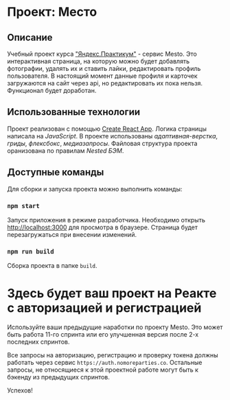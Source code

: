 # Проект: Место

## Описание

Учебный проект курса ["Яндекс.Практикум"](https://practicum.yandex.ru/) - сервис Mesto. Это интерактивная страница, на которую можно  будет добавлять фотографии, удалять их и ставить лайки, редактировать профиль пользователя. В настоящий момент данные профиля и карточек загружаются на сайт через api, но редактировать их пока нельзя. Функционал будет доработан.

## Использованные технологии

Проект реализован с помощью [Create React App](https://github.com/facebook/create-react-app).
Логика страницы написала на *JavaScript*. В проекте использованы *адаптивная-верстка*, *гриды*, *флексбокс*, *медиазапросы*.
Файловая структура проекта оранизована по правилам *Nested БЭМ*. 

## Доступные команды

Для  сборки и запуска проекта можно выполнить команды: 

### `npm start`

Запуск приложения в режиме разработчика. 
Необходимо открыть [http://localhost:3000](http://localhost:3000) для просмотра в браузере. 
Страница будет перезагружаться при внесении изменений. 

### `npm run build`

Сборка проекта в папке `build`. 

# Здесь будет ваш проект на Реакте с авторизацией и регистрацией

Используйте ваши предыдущие наработки по проекту Mesto. Это может быть работа 11-го спринта или его улучшенная версия после 2-х последних спринтов. 

Все запросы на авторизацию, регистрацию и проверку токена должны работать через сервис `https://auth.nomoreparties.co`. Остальные запросы, не относящиеся к этой проектной работе могут быть к бэкенду из предыдущих спринтов.

Успехов!
